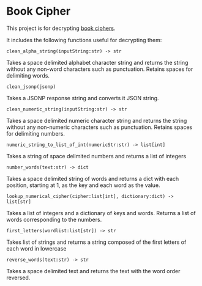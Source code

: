 # Book Cipher

This project is for decrypting [book ciphers](https://en.wikipedia.org/wiki/Book_cipher).

It includes the following functions useful for decrypting them:

```
clean_alpha_string(inputString:str) -> str
```

Takes a space delimited alphabet character string and
returns the string without any non-word characters
such as punctuation. Retains spaces for delimiting words.

```
clean_jsonp(jsonp)
```

Takes a JSONP response string and converts it JSON string.

```
clean_numeric_string(inputString:str) -> str
```

Takes a space delimited numeric character string and
returns the string without any non-numeric characters
such as punctuation. Retains spaces for delimiting numbers.

```
numeric_string_to_list_of_int(numericStr:str) -> list[int]
```

Takes a string of space delimited numbers and returns a list of integers

```
number_words(text:str) -> dict
```
Takes a space delimited string of words and
returns a dict with each position, starting at 1,
as the key and each word as the value.

```
lookup_numerical_cipher(cipher:list[int], dictionary:dict) -> list[str]
```
Takes a list of integers and a dictionary of keys and words.
Returns a list of words corresponding to the numbers.

```
first_letters(wordlist:list[str]) -> str
```
Takes list of strings and returns a string composed of
the first letters of each word in lowercase
```
reverse_words(text:str) -> str
```
Takes a space delimited text and returns the text
with the word order reversed.